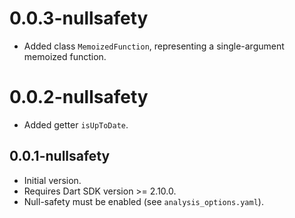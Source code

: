 # 0.0.3-nullsafety

- Added class `MemoizedFunction`, representing a single-argument memoized function.

# 0.0.2-nullsafety

- Added getter `isUpToDate`.

## 0.0.1-nullsafety

- Initial version.
- Requires Dart SDK version >= 2.10.0.
- Null-safety must be enabled (see `analysis_options.yaml`).
